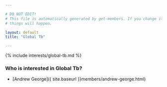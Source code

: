 ```yaml
---

# DO NOT EDIT!
# This file is automatically generated by get-members. If you change it, bad
# things will happen.

layout: default
title: "Global Tb"

---
```


{% include interests/global-tb.md %}

### Who is interested in Global Tb?


* [Andrew George]({ site.baseurl }}members/andrew-george.html)

